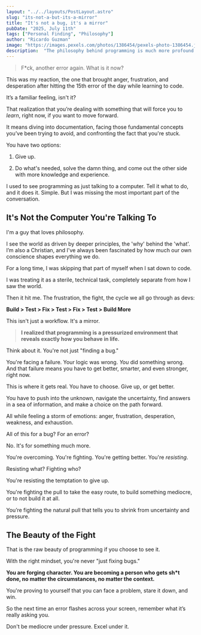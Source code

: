 ```yaml
---
layout: "../../layouts/PostLayout.astro"
slug: "its-not-a-but-its-a-mirror"
title: "It's not a bug, it's a mirror"
pubDate: "2025, July 11th"
tags: ["Personal Finding", "Philosophy"]
author: "Ricardo Guzman"
image: "https://images.pexels.com/photos/1386454/pexels-photo-1386454.jpeg"
description:  "The philosophy behind programming is much more profound and even 'beautiful' than just writing code and fixing bugs. It's a journey about failure, fear, dealing with the unknown and overcoming all of this to bring to life your vision."
---
```


> F\*ck, another error again. What is it now?

This was my reaction, the one that brought anger, frustration, and desperation after hitting the 15th error of the day while learning to code.

It’s a familiar feeling, isn't it? 

That realization that you’re dealing with something that will force you to _learn_, right now, if you want to move forward. 

It means diving into documentation, facing those fundamental concepts you’ve been trying to avoid, and confronting the fact that you're stuck.

You have two options:

1. Give up.
    
2. Do what's needed, solve the damn thing, and come out the other side with more knowledge and experience.
    

I used to see programming as just talking to a computer. Tell it what to do, and it does it. Simple. But I was missing the most important part of the conversation.

## It's Not the Computer You're Talking To

I'm a guy that loves philosophy. 

I see the world as driven by deeper principles, the 'why' behind the 'what'. I’m also a Christian, and I've always been fascinated by how much our own conscience shapes everything we do.

For a long time, I was skipping that part of myself when I sat down to code. 

I was treating it as a sterile, technical task, completely separate from how I saw the world.

Then it hit me. The frustration, the fight, the cycle we all go through as devs:

**Build > Test > Fix > Test > Fix > Test > Build More**

This isn't just a workflow. It's a mirror.

> **I realized that programming is a pressurized environment that reveals exactly how you behave in life.**

Think about it. You're not just "finding a bug."

You're facing a failure. Your logic was wrong. _You_ did something wrong. And that failure means you have to get better, smarter, and even stronger, right now.

This is where it gets real. You have to choose. Give up, or get better.

You have to push into the unknown, navigate the uncertainty, find answers in a sea of information, and make a choice on the path forward. 

All while feeling a storm of emotions: anger, frustration, desperation, weakness, and exhaustion.

All of this for a bug? For an error?

No. It's for something much more.

You're overcoming. You're fighting. You're getting better. You're _resisting_.

Resisting what? Fighting who?

You're resisting the temptation to give up. 

You're fighting the pull to take the easy route, to build something mediocre, or to not build it at all. 

You’re fighting the natural pull that tells you to shrink from uncertainty and pressure.

## The Beauty of the Fight

That is the raw beauty of programming if you choose to see it.

With the right mindset, you're never "just fixing bugs."

**You are forging character. You are becoming a person who gets sh\*t done, no matter the circumstances, no matter the context.**

You're proving to yourself that you can face a problem, stare it down, and win.

So the next time an error flashes across your screen, remember what it’s really asking you.

Don't be mediocre under pressure. Excel under it.